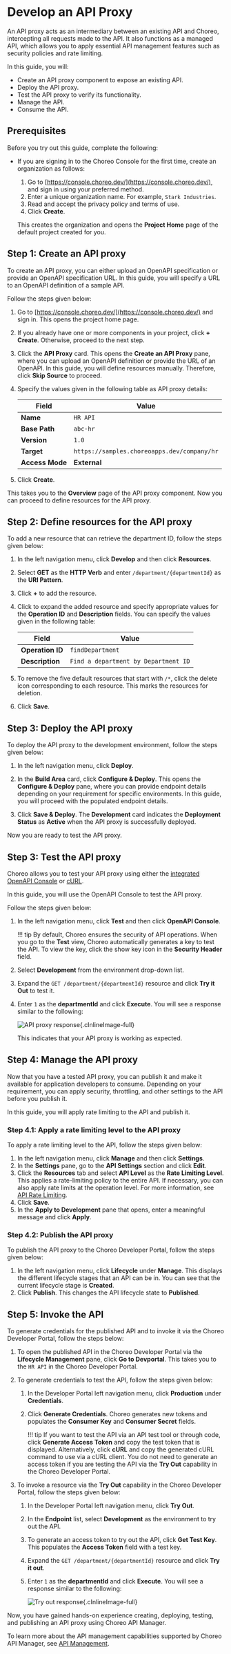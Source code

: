 # Develop an API Proxy

An API proxy acts as an intermediary between an existing API and Choreo, intercepting all requests made to the API. It also functions as a managed API, which allows you to apply essential API management features such as security policies and rate limiting.

In this guide, you will:

 - Create an API proxy component to expose an existing API.
 - Deploy the API proxy.
 - Test the API proxy to verify its functionality.
 - Manage the API.
 - Consume the API.
 

## Prerequisites

Before you try out this guide, complete the following:

- If you are signing in to the Choreo Console for the first time, create an organization as follows:

    1. Go to [https://console.choreo.dev/](https://console.choreo.dev/), and sign in using your preferred method.
    2. Enter a unique organization name. For example, `Stark Industries`.
    3. Read and accept the privacy policy and terms of use.
    4. Click **Create**.

    This creates the organization and opens the **Project Home** page of the default project created for you.

## Step 1: Create an API proxy

To create an API proxy, you can either upload an OpenAPI specification or provide an OpenAPI specification URL. In this guide, you will specify a URL to an OpenAPI definition of a sample API.
 
Follow the steps given below:

1. Go to [https://console.choreo.dev/](https://console.choreo.dev/) and sign in. This opens the project home page.
2. If you already have one or more components in your project, click **+ Create**. Otherwise, proceed to the next step.
3. Click the **API Proxy** card.
   This opens the **Create an API Proxy** pane, where you can upload an OpenAPI definition or provide the URL of an OpenAPI. In this guide, you will define resources manually. Therefore, click **Skip Source** to proceed.
4. Specify the values given in the following table as API proxy details: 

    |  **Field**    | **Value**                                   |
    |---------------|---------------------------------------------|
    | **Name**      | `HR API`                                    |
    | **Base Path** | `abc-hr`                                    |
    | **Version**   | `1.0`                                     |
    | **Target**    | `https://samples.choreoapps.dev/company/hr` |
    |**Access Mode**| **External**                                |

5.  Click **Create**.
   
   This takes you to the **Overview** page of the API proxy component. Now you can proceed to define resources for the API proxy.

## Step 2: Define resources for the API proxy

To add a new resource that can retrieve the department ID, follow the steps given below:

1. In the left navigation menu, click **Develop** and then click **Resources**.
2. Select **GET** as the **HTTP Verb** and enter `/department/{departmentId}` as the **URI Pattern**.
3. Click **+** to add the resource.
4. Click to expand the added resource and specify appropriate values for the **Operation ID** and **Description** fields. You can specify the values given in the following table:

    | **Field**        | **Value**                            |
    |------------------|--------------------------------------|
    | **Operation ID** | `findDepartment`                     |
    | **Description**  | `Find a department by Department ID` |

 5. To remove the five default resources that start with `/*`, click the delete icon corresponding to each resource. This marks the resources for deletion.
 6. Click **Save**.

## Step 3: Deploy the API proxy

To deploy the API proxy to the development environment, follow the steps given below:

1. In the left navigation menu, click **Deploy**.

2. In the **Build Area** card, click **Configure & Deploy**. This opens the **Configure & Deploy** pane, where you can provide endpoint details depending on your requirement for specific environments. In this guide, you will proceed with the populated endpoint details.

3. Click **Save & Deploy**. The **Development** card indicates the **Deployment Status** as **Active** when the API proxy is successfully deployed.

Now you are ready to test the API proxy.

## Step 3: Test the API proxy

Choreo allows you to test your API proxy using either the [integrated OpenAPI Console](../testing/test-rest-endpoints-via-the-openapi-console.md) or [cURL](../testing/test-apis-with-curl.md).

In this guide, you will use the OpenAPI Console to test the API proxy. 

Follow the steps given below:

1. In the left navigation menu, click **Test** and then click **OpenAPI Console**.

    !!! tip
          By default, Choreo ensures the security of API operations. When you go to the **Test** view, Choreo automatically generates a key to test the API. To view the key, click the show key icon in the **Security Header** field.

2. Select **Development** from the environment drop-down list.
   
3. Expand the `GET /department/{departmentId}` resource and click **Try it Out** to test it.

4. Enter `1` as the **departmentId** and click **Execute**. You will see a response similar to the following:

    ![API proxy response](../assets/img/develop-components/develop-a-rest-api-proxy/rest-api-proxy-response.png){.cInlineImage-full}

   This indicates that your API proxy is working as expected.

## Step 4: Manage the API proxy

Now that you have a tested API proxy, you can publish it and make it available for application developers to consume. Depending on your requirement, you can apply security, throttling, and other settings to the API before you publish it.

In this guide, you will apply rate limiting to the  API and publish it.

### Step 4.1: Apply a rate limiting level to the API proxy

To apply a rate limiting level to the API, follow the steps given below:
 
1. In the left navigation menu, click **Manage** and then click **Settings**.
2. In the **Settings** pane, go to the **API Settings** section and click **Edit**.
3. Click the **Resources** tab and select **API Level** as the **Rate Limiting Level**. This applies a rate-limiting policy to the entire API. If necessary, you can also apply rate limits at the operation level. For more information, see [API Rate Limiting](../api-management/api-rate-limiting.md). 
4. Click **Save**.
5. In the **Apply to Development** pane that opens, enter a meaningful message and click **Apply**.

### Step 4.2: Publish the API proxy
   
To publish the API proxy to the Choreo Developer Portal, follow the steps given below:

1. In the left navigation menu, click **Lifecycle** under **Manage**. 
   This displays the different lifecycle stages that an API can be in. You can see that the current lifecycle stage is **Created**.
2. Click **Publish**. This changes the API lifecycle state to **Published**. 

## Step 5: Invoke the API 

To generate credentials for the published API and to invoke it via the Choreo Developer Portal, follow the steps below:

1. To open the published API in the Choreo Developer Portal via the **Lifecycle Management** pane, click **Go to Devportal**. This takes you to the `HR API` in the Choreo Developer Portal.

2. To generate credentials to test the API, follow the steps given below:

    1. In the Developer Portal left navigation menu, click **Production** under **Credentials**.
    2. Click **Generate Credentials**. Choreo generates new tokens and populates the **Consumer Key** and **Consumer Secret** fields.

        !!! tip
             If you want to test the API via an API test tool or through code, click **Generate Access Token** and copy the test token that is displayed. Alternatively, click **cURL** and copy the generated cURL command to use via a cURL client. You do not need to generate an access token if you are testing the API via the **Try Out** capability in the Choreo Developer Portal.
 
3. To invoke a resource via the **Try Out** capability in the Choreo Developer Portal, follow the steps given below:

    1. In the Developer Portal left navigation menu, click **Try Out**.
    2. In the **Endpoint** list, select **Development** as the environment to try out the API.
    3. To generate an access token to try out the API, click **Get Test Key**. This populates the **Access Token** field with a test key.
    4. Expand the `GET /department/{departmentId}` resource and click **Try it out**.
    5. Enter `1` as the **departmentId** and click **Execute**. You will see a response similar to the following:

        ![Try out response](../assets/img/develop-components/develop-a-rest-api-proxy/try-out-response.png){.cInlineImage-full}

Now, you have gained hands-on experience creating, deploying, testing, and publishing an API proxy using Choreo API Manager.

To learn more about the API management capabilities supported by Choreo API Manager, see [API Management](../api-management/lifecycle-management.md).
